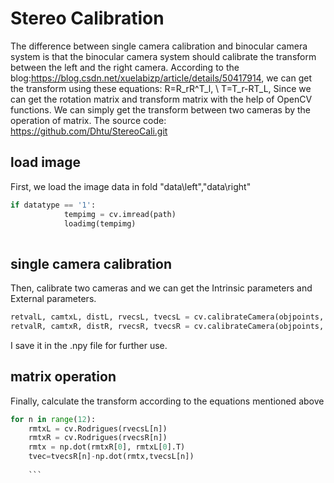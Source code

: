 # Stereo Calibration
The difference between single camera calibration and binocular camera system is that the binocular camera system should calibrate the transform between the left and the right camera. According to the blog:https://blog.csdn.net/xuelabizp/article/details/50417914, we can get the transform using these equations:
R=R_rR^T_l, \\
T=T_r-RT_L, 
Since we can get the rotation matrix and transform matrix with the help of OpenCV functions. We can simply get the transform between two cameras by the operation of matrix. The source code: https://github.com/Dhtu/StereoCali.git
## load image
First, we load the image data in fold "data\left","data\right"
```python
if datatype == '1':
            tempimg = cv.imread(path)
            loadimg(tempimg)
			
```
## single camera calibration
Then, calibrate two cameras and we can get the Intrinsic parameters and External parameters.
```python
retvalL, camtxL, distL, rvecsL, tvecsL = cv.calibrateCamera(objpoints, imgpoints, tempimg.shape[:2], None, None)
retvalR, camtxR, distR, rvecsR, tvecsR = cv.calibrateCamera(objpoints, imgpoints, tempimg.shape[:2], None, None)
```
I save it in the .npy file for further use.
## matrix operation
Finally, calculate the transform according to the equations mentioned above
```python
for n in range(12):
    rmtxL = cv.Rodrigues(rvecsL[n])
    rmtxR = cv.Rodrigues(rvecsR[n])
    rmtx = np.dot(rmtxR[0], rmtxL[0].T)
    tvec=tvecsR[n]-np.dot(rmtx,tvecsL[n])
	
	```